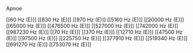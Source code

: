 Apnoe

[[60 Hz (E)]]
[[830 Hz (E)]]
[[970 Hz (E)]]
[[5160 Hz (E)]]
[[20000 Hz (E)]]
[[65000 Hz (E)]]
[[476500 Hz (E)]]
[[527000 Hz (E)]]
[[742000 Hz (E)]]
[[987230 Hz (E)]]
[[70 Hz (E)]]
[[370 Hz (E)]]
[[12710 Hz (E)]]
[[47500 Hz (E)]]
[[97500 Hz (E)]]
[[225750 Hz (E)]]
[[377910 Hz (E)]]
[[519340 Hz (E)]]
[[691270 Hz (E)]]
[[753070 Hz (E)]]